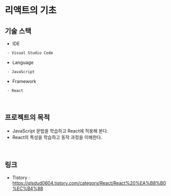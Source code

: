 # 리액트의 기초

## 기술 스택
* IDE
```
 - Visual Studio Code
```
* Language
```
 - JavaScript
```
* Framework
```
 - React
```
</br>

## 프로젝트의 목적
* JavaScript 문법을 학습하고 React에 적용해 본다.
* React의 특성을 학습하고 동작 과정을 이해한다. 
</br>

## 링크
* Tistory : https://qlsdud0604.tistory.com/category/React/React%20%EA%B8%B0%EC%B4%88
</br>
